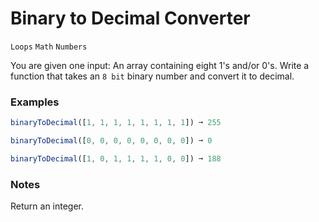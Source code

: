 # Binary to Decimal Converter

`Loops` `Math` `Numbers`

You are given one input: An array containing eight 1's and/or 0's. Write a function that takes an `8 bit` binary number and convert it to decimal.

### Examples

```js
binaryToDecimal([1, 1, 1, 1, 1, 1, 1, 1]) ➞ 255

binaryToDecimal([0, 0, 0, 0, 0, 0, 0, 0]) ➞ 0

binaryToDecimal([1, 0, 1, 1, 1, 1, 0, 0]) ➞ 188
```

### Notes

Return an integer.
